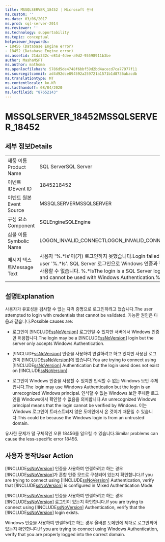 ```yaml
---
title: MSSQLSERVER_18452 | Microsoft 문서
ms.custom: ''
ms.date: 03/06/2017
ms.prod: sql-server-2014
ms.reviewer: ''
ms.technology: supportability
ms.topic: conceptual
helpviewer_keywords:
- 18456 (Database Engine error)
- 18452 (Database Engine error)
ms.assetid: 21da332c-e81d-4dee-a9d2-95598911b3be
author: MashaMSFT
ms.author: mathoma
ms.openlocfilehash: 5786d5de4748f6bbf59d2bd4acecd7ca77977f11
ms.sourcegitcommit: ad4d92dce894592a259721a1571b1d8736abacdb
ms.translationtype: MT
ms.contentlocale: ko-KR
ms.lasthandoff: 08/04/2020
ms.locfileid: "87652143"
---
```

# <a name="mssqlserver_18452"></a><span data-ttu-id="adc13-102">MSSQLSERVER_18452</span><span class="sxs-lookup"><span data-stu-id="adc13-102">MSSQLSERVER_18452</span></span>
    
## <a name="details"></a><span data-ttu-id="adc13-103">세부 정보</span><span class="sxs-lookup"><span data-stu-id="adc13-103">Details</span></span>  
  
|||  
|-|-|  
|<span data-ttu-id="adc13-104">제품 이름</span><span class="sxs-lookup"><span data-stu-id="adc13-104">Product Name</span></span>|<span data-ttu-id="adc13-105">SQL Server</span><span class="sxs-lookup"><span data-stu-id="adc13-105">SQL Server</span></span>|  
|<span data-ttu-id="adc13-106">이벤트 ID</span><span class="sxs-lookup"><span data-stu-id="adc13-106">Event ID</span></span>|<span data-ttu-id="adc13-107">18452</span><span class="sxs-lookup"><span data-stu-id="adc13-107">18452</span></span>|  
|<span data-ttu-id="adc13-108">이벤트 원본</span><span class="sxs-lookup"><span data-stu-id="adc13-108">Event Source</span></span>|<span data-ttu-id="adc13-109">MSSQLSERVER</span><span class="sxs-lookup"><span data-stu-id="adc13-109">MSSQLSERVER</span></span>|  
|<span data-ttu-id="adc13-110">구성 요소</span><span class="sxs-lookup"><span data-stu-id="adc13-110">Component</span></span>|<span data-ttu-id="adc13-111">SQLEngine</span><span class="sxs-lookup"><span data-stu-id="adc13-111">SQLEngine</span></span>|  
|<span data-ttu-id="adc13-112">심볼 이름</span><span class="sxs-lookup"><span data-stu-id="adc13-112">Symbolic Name</span></span>|<span data-ttu-id="adc13-113">LOGON_INVALID_CONNECT</span><span class="sxs-lookup"><span data-stu-id="adc13-113">LOGON_INVALID_CONNECT</span></span>|  
|<span data-ttu-id="adc13-114">메시지 텍스트</span><span class="sxs-lookup"><span data-stu-id="adc13-114">Message Text</span></span>|<span data-ttu-id="adc13-115">사용자 '%.\*ls'이(가) 로그인하지 못했습니다.</span><span class="sxs-lookup"><span data-stu-id="adc13-115">Login failed for user '%.\*ls'.</span></span> <span data-ttu-id="adc13-116">SQL Server 로그인으로 Windows 인증과 함께 사용할 수 없습니다. %.\*ls</span><span class="sxs-lookup"><span data-stu-id="adc13-116">The login is a SQL Server login and cannot be used with Windows Authentication.%.\*ls</span></span>|  
  
## <a name="explanation"></a><span data-ttu-id="adc13-117">설명</span><span class="sxs-lookup"><span data-stu-id="adc13-117">Explanation</span></span>  
 <span data-ttu-id="adc13-118">사용자가 유효성을 검사할 수 없는 자격 증명으로 로그인하려고 했습니다.</span><span class="sxs-lookup"><span data-stu-id="adc13-118">The user attempted to login with credentials that cannot be validated.</span></span> <span data-ttu-id="adc13-119">가능한 원인은 다음과 같습니다.</span><span class="sxs-lookup"><span data-stu-id="adc13-119">Possible causes are:</span></span>  
  
-   <span data-ttu-id="adc13-120">로그인이 [!INCLUDE[ssNoVersion](../../includes/ssnoversion-md.md)] 로그인일 수 있지만 서버에서 Windows 인증만 허용합니다.</span><span class="sxs-lookup"><span data-stu-id="adc13-120">The login may be a [!INCLUDE[ssNoVersion](../../includes/ssnoversion-md.md)] login but the server only accepts Windows Authentication.</span></span>  
  
-   <span data-ttu-id="adc13-121">[!INCLUDE[ssNoVersion](../../includes/ssnoversion-md.md)] 인증을 사용하여 연결하려고 하고 있지만 사용된 로그인이 [!INCLUDE[ssNoVersion](../../includes/ssnoversion-md.md)]에 없습니다.</span><span class="sxs-lookup"><span data-stu-id="adc13-121">You are trying to connect using [!INCLUDE[ssNoVersion](../../includes/ssnoversion-md.md)] Authentication but the login used does not exist on [!INCLUDE[ssNoVersion](../../includes/ssnoversion-md.md)].</span></span>  
  
-   <span data-ttu-id="adc13-122">로그인이 Windows 인증을 사용할 수 있지만 인식할 수 없는 Windows 보안 주체입니다.</span><span class="sxs-lookup"><span data-stu-id="adc13-122">The login may use Windows Authentication but the login is an unrecognized Windows principal.</span></span> <span data-ttu-id="adc13-123">인식할 수 없는 Windows 보안 주체란 로그인을 Windows에서 확인할 수 없음을 의미합니다.</span><span class="sxs-lookup"><span data-stu-id="adc13-123">An unrecognized Windows principal means that the login cannot be verified by Windows.</span></span> <span data-ttu-id="adc13-124">이는 Windows 로그인이 트러스트되지 않은 도메인에서 온 것이기 때문일 수 있습니다.</span><span class="sxs-lookup"><span data-stu-id="adc13-124">This could be because the Windows login is from an untrusted domain.</span></span>  
  
 <span data-ttu-id="adc13-125">유사한 문제가 덜 구체적인 오류 18456를 일으킬 수 있습니다.</span><span class="sxs-lookup"><span data-stu-id="adc13-125">Similar problems can cause the less-specific error 18456.</span></span>  
  
## <a name="user-action"></a><span data-ttu-id="adc13-126">사용자 동작</span><span class="sxs-lookup"><span data-stu-id="adc13-126">User Action</span></span>  
 <span data-ttu-id="adc13-127">[!INCLUDE[ssNoVersion](../../includes/ssnoversion-md.md)] 인증을 사용하여 연결하려고 하는 경우 [!INCLUDE[ssNoVersion](../../includes/ssnoversion-md.md)]가 혼합 인증 모드로 구성되어 있는지 확인합니다.</span><span class="sxs-lookup"><span data-stu-id="adc13-127">If you are trying to connect using [!INCLUDE[ssNoVersion](../../includes/ssnoversion-md.md)] Authentication, verify that [!INCLUDE[ssNoVersion](../../includes/ssnoversion-md.md)] is configured in Mixed Authentication Mode.</span></span>  
  
 <span data-ttu-id="adc13-128">[!INCLUDE[ssNoVersion](../../includes/ssnoversion-md.md)] 인증을 사용하여 연결하려고 하는 경우 [!INCLUDE[ssNoVersion](../../includes/ssnoversion-md.md)] 로그인이 있는지 확인합니다.</span><span class="sxs-lookup"><span data-stu-id="adc13-128">If you are trying to connect using [!INCLUDE[ssNoVersion](../../includes/ssnoversion-md.md)] Authentication, verify that the [!INCLUDE[ssNoVersion](../../includes/ssnoversion-md.md)] login exists.</span></span>  
  
 <span data-ttu-id="adc13-129">Windows 인증을 사용하여 연결하려고 하는 경우 올바른 도메인에 제대로 로그인되어 있는지 확인합니다.</span><span class="sxs-lookup"><span data-stu-id="adc13-129">If you are trying to connect using Windows Authentication, verify that you are properly logged into the correct domain.</span></span>  
  
  
